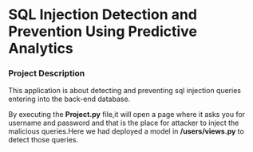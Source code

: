 # SQL Injection Detection and Prevention Using Predictive Analytics

### Project Description
This application is about detecting and preventing sql injection queries entering into the back-end database.

By executing the **Project.py** file,it will open a page where it asks you for username and password and that is the place for attacker to inject the malicious queries.Here we had deployed a model in **/users/views.py** to detect those queries.
